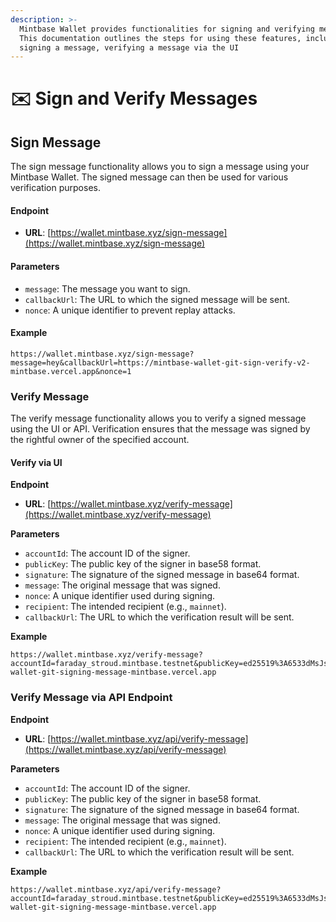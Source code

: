 ```yaml
---
description: >-
  Mintbase Wallet provides functionalities for signing and verifying messages.
  This documentation outlines the steps for using these features, including
  signing a message, verifying a message via the UI
---
```


# ✉️ Sign and Verify Messages

## Sign Message

The sign message functionality allows you to sign a message using your Mintbase Wallet. The signed message can then be used for various verification purposes.

#### Endpoint

* **URL**: [https://wallet.mintbase.xyz/sign-message](https://wallet.mintbase.xyz/sign-message)

#### Parameters

* `message`: The message you want to sign.
* `callbackUrl`: The URL to which the signed message will be sent.
* `nonce`: A unique identifier to prevent replay attacks.

#### Example

```
https://wallet.mintbase.xyz/sign-message?message=hey&callbackUrl=https://mintbase-wallet-git-sign-verify-v2-mintbase.vercel.app&nonce=1
```

### Verify Message

The verify message functionality allows you to verify a signed message using the UI or API. Verification ensures that the message was signed by the rightful owner of the specified account.

#### Verify via UI

**Endpoint**

* **URL**: [https://wallet.mintbase.xyz/verify-message](https://wallet.mintbase.xyz/verify-message)

**Parameters**

* `accountId`: The account ID of the signer.
* `publicKey`: The public key of the signer in base58 format.
* `signature`: The signature of the signed message in base64 format.
* `message`: The original message that was signed.
* `nonce`: A unique identifier used during signing.
* `recipient`: The intended recipient (e.g., `mainnet`).
* `callbackUrl`: The URL to which the verification result will be sent.

**Example**

```
https://wallet.mintbase.xyz/verify-message?accountId=faraday_stroud.mintbase.testnet&publicKey=ed25519%3A6533dMsJstJvNUFcCkvgdWPWFdbs4RDRtt4vaUc1gnZU&signature=sMPu%2BAnsM2OCXMTM1OeB19XaskFG%2Fg1cBXzCClW0IbDwPvowM3Uotq6iYOoX5Qxuti5rq01GnAeIAZQ6%2F0UCCA%3D%3D&message=hey&nonce=1&recipient=mainnet&callbackUrl=https://mintbase-wallet-git-signing-message-mintbase.vercel.app
```

### Verify Message via API Endpoint

**Endpoint**

* **URL**: [https://wallet.mintbase.xyz/api/verify-message](https://wallet.mintbase.xyz/api/verify-message)

**Parameters**

* `accountId`: The account ID of the signer.
* `publicKey`: The public key of the signer in base58 format.
* `signature`: The signature of the signed message in base64 format.
* `message`: The original message that was signed.
* `nonce`: A unique identifier used during signing.
* `recipient`: The intended recipient (e.g., `mainnet`).
* `callbackUrl`: The URL to which the verification result will be sent.

**Example**

```
https://wallet.mintbase.xyz/api/verify-message?accountId=faraday_stroud.mintbase.testnet&publicKey=ed25519%3A6533dMsJstJvNUFcCkvgdWPWFdbs4RDRtt4vaUc1gnZU&signature=sMPu%2BAnsM2OCXMTM1OeB19XaskFG%2Fg1cBXzCClW0IbDwPvowM3Uotq6iYOoX5Qxuti5rq01GnAeIAZQ6%2F0UCCA%3D%3D&message=hey&nonce=1&recipient=mainnet&callbackUrl=https://mintbase-wallet-git-signing-message-mintbase.vercel.app
```
